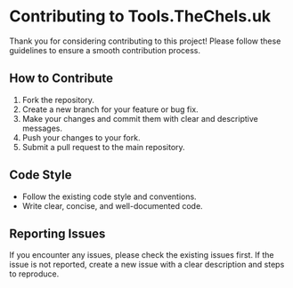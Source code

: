 # Contributing to Tools.TheChels.uk

Thank you for considering contributing to this project! Please follow these guidelines to ensure a smooth contribution process.

## How to Contribute

1. Fork the repository.
2. Create a new branch for your feature or bug fix.
3. Make your changes and commit them with clear and descriptive messages.
4. Push your changes to your fork.
5. Submit a pull request to the main repository.

## Code Style

- Follow the existing code style and conventions.
- Write clear, concise, and well-documented code.

## Reporting Issues

If you encounter any issues, please check the existing issues first. If the issue is not reported, create a new issue with a clear description and steps to reproduce.
